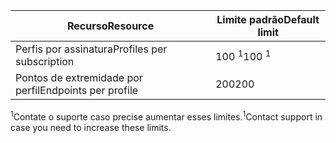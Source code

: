 | <span data-ttu-id="73a99-101">Recurso</span><span class="sxs-lookup"><span data-stu-id="73a99-101">Resource</span></span> | <span data-ttu-id="73a99-102">Limite padrão</span><span class="sxs-lookup"><span data-stu-id="73a99-102">Default limit</span></span> |
| --- | --- |
| <span data-ttu-id="73a99-103">Perfis por assinatura</span><span class="sxs-lookup"><span data-stu-id="73a99-103">Profiles per subscription</span></span> |<span data-ttu-id="73a99-104">100 <sup>1</sup></span><span class="sxs-lookup"><span data-stu-id="73a99-104">100 <sup>1</sup></span></span> |
| <span data-ttu-id="73a99-105">Pontos de extremidade por perfil</span><span class="sxs-lookup"><span data-stu-id="73a99-105">Endpoints per profile</span></span> |<span data-ttu-id="73a99-106">200</span><span class="sxs-lookup"><span data-stu-id="73a99-106">200</span></span> |

<span data-ttu-id="73a99-107"><sup>1</sup>Contate o suporte caso precise aumentar esses limites.</span><span class="sxs-lookup"><span data-stu-id="73a99-107"><sup>1</sup>Contact support in case you need to increase these limits.</span></span>

